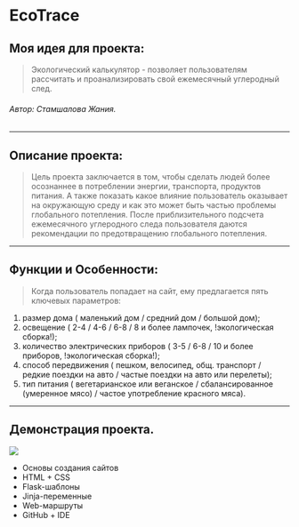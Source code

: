 # EcoTrace

## Моя идея для проекта:
> Экологический калькулятор - позволяет пользователям рассчитать и проанализировать свой ежемесячный углеродный след.
###### Автор: Стамшалова Жания.

---
## Описание проекта: 
> Цель проекта заключается в том, чтобы сделать людей более осознаннее в потреблении энергии, транспорта, продуктов питания. А также показать какое влияние пользователь оказывает на окружающую среду и как это может быть частью проблемы глобального потепления. После приблизительного подсчета ежемесячного углеродного следа пользователя даются рекомендации по предотвращению глобального потепления.

---
## Функции и Особенности:
> Когда пользователь попадает на сайт, ему предлагается пять ключевых параметров:
  1. размер дома ( маленький дом / средний дом / большой дом);
  2. освещение ( 2-4 / 4-6 / 6-8 / 8 и более лампочек, !экологическая сборка!);
  3. количество электрических приборов ( 3-5 / 6-8 / 10 и более приборов, !экологическая сборка!);
  4. способ передвижения ( пешком, велосипед, общ. транспорт / редкие поездки на авто / частые поездки на авто или перелеты);
  5. тип питания ( вегетарианское или веганское / сбалансированное (умеренное мясо) / частое употребление красного мяса).

---
## Демонстрация проекта.
![](https://github.com/urvexia/EcoTrace/blob/main/eco_trace.gif)


- Основы создания сайтов
- HTML + CSS
- Flask-шаблоны
 - Jinja-переменные
 - Web-маршруты
- GitHub + IDE

